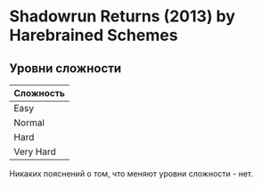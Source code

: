 # Shadowrun Returns (2013) by Harebrained Schemes

## Уровни сложности

| Сложность |
|-----------|
| Easy      |
| Normal    |
| Hard      |
| Very Hard |

Никаких пояснений о том, что меняют уровни сложности - нет.
